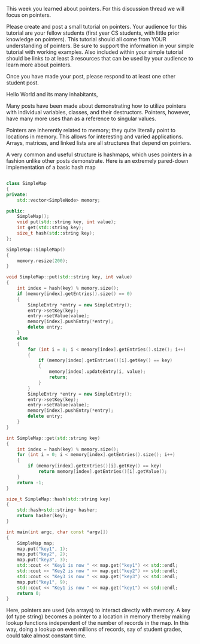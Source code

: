 This week you learned about pointers.  For this discussion thread we will focus on pointers.  

Please create and post a small tutorial on pointers.  Your audience for this tutorial are your fellow students (first year CS students, with little prior knowledge on pointers).  This tutorial should all come from YOUR understanding of pointers.  Be sure to support the information in your simple tutorial with working examples.  Also included within your simple tutorial should be links to at least 3 resources that can be used by your audience to learn more about pointers.

Once you have made your post, please respond to at least one other student post.


Hello World and its many inhabitants,

Many posts have been made about demonstrating how to utilize pointers with individual variables, classes, and their destructors. Pointers, however, have many more uses than as a reference to singular values. 

Pointers are inherently related to memory; they quite literally point to locations in memory. This allows for interesting and varied applications. Arrays, matrices, and linked lists are all structures that depend on pointers. 

A very common and useful structure is hashmaps, which uses pointers in a fashion unlike other posts demonstrate. Here is an extremely pared-down implementation of a basic hash map

```cpp

class SimpleMap
{
private:
    std::vector<SimpleNode> memory;

public:
    SimpleMap();
    void put(std::string key, int value);
    int get(std::string key);
    size_t hash(std::string key);
};

SimpleMap::SimpleMap()
{
    memory.resize(200);
}

void SimpleMap::put(std::string key, int value)
{
    int index = hash(key) % memory.size();
    if (memory[index].getEntries().size() == 0)
    {
        SimpleEntry *entry = new SimpleEntry();
        entry->setKey(key);
        entry->setValue(value);
        memory[index].pushEntry(*entry);
        delete entry;
    }
    else
    {
        for (int i = 0; i < memory[index].getEntries().size(); i++)
        {
            if (memory[index].getEntries()[i].getKey() == key)
            {
                memory[index].updateEntry(i, value);
                return;
            }
        }
        SimpleEntry *entry = new SimpleEntry();
        entry->setKey(key);
        entry->setValue(value);
        memory[index].pushEntry(*entry);
        delete entry;
    }
}

int SimpleMap::get(std::string key)
{
    int index = hash(key) % memory.size();
    for (int i = 0; i < memory[index].getEntries().size(); i++)
    {
        if (memory[index].getEntries()[i].getKey() == key)
            return memory[index].getEntries()[i].getValue();
    }
    return -1;
}

size_t SimpleMap::hash(std::string key)
{
    std::hash<std::string> hasher;
    return hasher(key);
}

int main(int argc, char const *argv[])
{
    SimpleMap map;
    map.put("key1", 1);
    map.put("key2", 2);
    map.put("key3", 3);
    std::cout << "Key1 is now " << map.get("key1") << std::endl;
    std::cout << "Key2 is now " << map.get("key2") << std::endl;
    std::cout << "Key3 is now " << map.get("key3") << std::endl;
    map.put("key1", 9);
    std::cout << "Key1 is now " << map.get("key1") << std::endl;
    return 0;
}
```

Here, pointers are used (via arrays) to interact directly with memory. A key (of type string) becomes a pointer to a location in memory thereby making lookup functions independent of the number of records in the map. In this way, doing a lookup on even millions of records, say of student grades, could take almost constant time. 